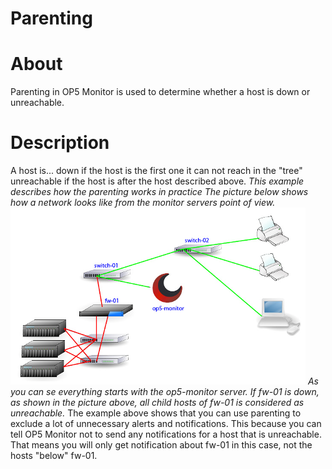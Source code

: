 # Parenting

# About

Parenting in OP5 Monitor is used to determine whether a host is down or unreachable.

# Description

A host is...
 down if the host is the first one it can not reach in the "tree"
 unreachable if the host is after the host described above.
 *This example describes how the parenting works in practice*
 *The picture below shows how a network looks like from the monitor servers point of view.*
 ![](attachments/16482321/16679249.png)
 *As you can se everything starts with the op5-monitor server. If fw-01 is down, as shown in the picture above, all child hosts of fw-01 is considered as unreachable.*
 The example above shows that you can use parenting to exclude a lot of unnecessary alerts and notifications. This because you can tell OP5 Monitor not to send any notifications for a host that is unreachable. That means you will only get notification about fw-01 in this case, not the hosts "below" fw-01.
